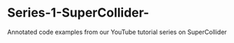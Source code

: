 # Series-1-SuperCollider-
Annotated code examples from our YouTube tutorial series on SuperCollider
